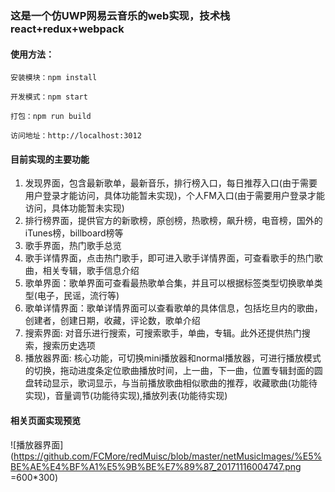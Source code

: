 ### 这是一个仿UWP网易云音乐的web实现，技术栈react+redux+webpack

#### 使用方法：
    安装模块：npm install  
    
    开发模式：npm start  

    打包：npm run build
    
    访问地址：http://localhost:3012

 #### 目前实现的主要功能
 1. 发现界面，包含最新歌单，最新音乐，排行榜入口，每日推荐入口(由于需要用户登录才能访问，具体功能暂未实现)，个人FM入口(由于需要用户登录才能访问，具体功能暂未实现)
 2. 排行榜界面，提供官方的新歌榜，原创榜，热歌榜，飙升榜，电音榜，国外的iTunes榜，billboard榜等
 3. 歌手界面，热门歌手总览
 4. 歌手详情界面，点击热门歌手，即可进入歌手详情界面，可查看歌手的热门歌曲，相关专辑，歌手信息介绍
 4. 歌单界面：歌单界面可查看最热歌单合集，并且可以根据标签类型切换歌单类型(电子，民谣，流行等)
 5. 歌单详情界面：歌单详情界面可以查看歌单的具体信息，包括圪旦内的歌曲，创建者，创建日期，收藏，评论数，歌单介绍
 6. 搜索界面: 对音乐进行搜索，可搜索歌手，单曲，专辑。此外还提供热门搜索，搜索历史选项
 7. 播放器界面: 核心功能，可切换mini播放器和normal播放器，可进行播放模式的切换，拖动进度条定位歌曲播放时间，上一曲，下一曲，位置专辑封面的圆盘转动显示，歌词显示，与当前播放歌曲相似歌曲的推荐，收藏歌曲(功能待实现)，音量调节(功能待实现),播放列表(功能待实现)
 
#### 相关页面实现预览
![播放器界面](https://github.com/FCMore/redMuisc/blob/master/netMusicImages/%E5%BE%AE%E4%BF%A1%E5%9B%BE%E7%89%87_20171116004747.png =600*300)
